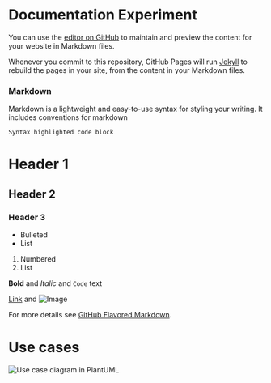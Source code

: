 # Documentation Experiment

You can use the [editor on GitHub](https://github.com/jnott/hello-world/edit/master/README.md) to maintain and preview the content for your website in Markdown files.

Whenever you commit to this repository, GitHub Pages will run [Jekyll](https://jekyllrb.com/) to rebuild the pages in your site, from the content in your Markdown files.

### Markdown

Markdown is a lightweight and easy-to-use syntax for styling your writing. It includes conventions for markdown

```
Syntax highlighted code block
```

# Header 1
## Header 2
### Header 3

- Bulleted
- List

1. Numbered
2. List

**Bold** and _Italic_ and `Code` text

[Link](url) and ![Image](src)


For more details see [GitHub Flavored Markdown](https://guides.github.com/features/mastering-markdown/).

# Use cases
![Use case diagram in PlantUML](http://www.plantuml.com/plantuml/svg/PO_FIWCn4CRlynH3Bws7le9KHQL2BuAtlSpkpcv3_cH9PaKHtzr9ebZqa12-tvVvCOSib6Jr3iI8OtoAlCtuaXdlIA_xD_ABOyZMX8KIUSpoxbZlP8RwpV4aA16JcS-2eqayY8a1Q92Oy1YqkTOdPJn2eHHcnxXvCCvrmRAeTbFeP2_n8qiNXAaBFSsLpzB_AvoCimrwk8Gdieo4mxfWd52ODlW1iBkDHfrovX_nLVdRYuNTpJZ--cfCwcknLqkBFEoUsSTN_jDDslq4EE9-NyVfqUUrxjJ2EanF2UiYi4KTZMNoTy43-OQzqcP1bQ0wMgL83Xp6rRil.svg)
